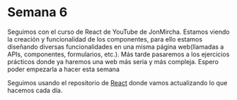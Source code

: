 # Semana 6

  <p>Seguimos con el curso de React de YouTube de JonMircha. Estamos viendo la creación y funcionalidad de los componentes, para ello estamos diseñando diversas funcionalidades en una misma página web(llamadas a APIs, componentes, formularios, etc.). Más tarde pasaremos a los ejercicios prácticos donde ya haremos una web más seria y más compleja. Espero poder empezarla a hacer esta semana</p>

  <p>Seguimos usando el repositorio de <a href="https://github.com/juancasanchez6/React.git">React</a> donde vamos actualizando lo que hacemos cada día.</p>
